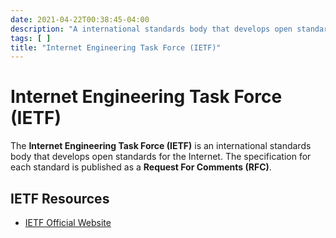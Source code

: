 ```yaml
---
date: 2021-04-22T00:38:45-04:00
description: "A international standards body that develops open standards for the Internet"
tags: [ ]
title: "Internet Engineering Task Force (IETF)"
---
```


# Internet Engineering Task Force (IETF)

The **Internet Engineering Task Force (IETF)** is an international standards body that develops open standards for the Internet. The specification for each standard is published as a **Request For Comments (RFC)**.

## IETF Resources

* [IETF Official Website](https://www.ietf.org/)
